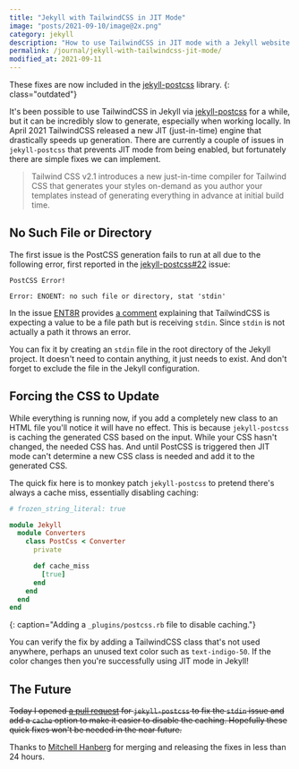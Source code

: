 ```yaml
---
title: "Jekyll with TailwindCSS in JIT Mode"
image: "posts/2021-09-10/image@2x.png"
category: jekyll
description: "How to use TailwindCSS in JIT mode with a Jekyll website."
permalink: /journal/jekyll-with-tailwindcss-jit-mode/
modified_at: 2021-09-11
---
```


These fixes are now included in the [jekyll-postcss][] library.
{: class="outdated"}

It's been possible to use TailwindCSS in Jekyll via [jekyll-postcss][] for a
while, but it can be incredibly slow to generate, especially when working
locally. In April 2021 TailwindCSS released a new JIT (just-in-time) engine that
drastically speeds up generation. There are currently a couple of issues in
`jekyll-postcss` that prevents JIT mode from being enabled, but fortunately
there are simple fixes we can implement.

> Tailwind CSS v2.1 introduces a new just-in-time compiler for Tailwind CSS that
> generates your styles on-demand as you author your templates instead of
> generating everything in advance at initial build time.

## No Such File or Directory

The first issue is the PostCSS generation fails to run at all due to the
following error, first reported in the [jekyll-postcss#22][] issue:

```
PostCSS Error!

Error: ENOENT: no such file or directory, stat 'stdin'
```

In the issue [ENT8R](https://github.com/ENT8R) provides [a comment][] explaining
that TailwindCSS is expecting a value to be a file path but is receiving
`stdin`. Since `stdin` is not actually a path it throws an error.

You can fix it by creating an `stdin` file in the root directory of the Jekyll
project. It doesn't need to contain anything, it just needs to exist. And don't
forget to exclude the file in the Jekyll configuration.

## Forcing the CSS to Update

While everything is running now, if you add a completely new class to an HTML
file you'll notice it will have no effect. This is because `jekyll-postcss` is
caching the generated CSS based on the input. While your CSS hasn't changed, the
needed CSS has. And until PostCSS is triggered then JIT mode can't determine a
new CSS class is needed and add it to the generated CSS.

The quick fix here is to monkey patch `jekyll-postcss` to pretend there's always
a cache miss, essentially disabling caching:

```ruby
# frozen_string_literal: true

module Jekyll
  module Converters
    class PostCss < Converter
      private

      def cache_miss
        [true]
      end
    end
  end
end
```
{: caption="Adding a `_plugins/postcss.rb` file to disable caching."}

You can verify the fix by adding a TailwindCSS class that's not used anywhere,
perhaps an unused text color such as `text-indigo-50`. If the color changes then
you're successfully using JIT mode in Jekyll!

## The Future

~~Today I opened [a pull request][] for `jekyll-postcss` to fix the `stdin`
issue and add a `cache` option to make it easier to disable the caching.
Hopefully these quick fixes won't be needed in the near future.~~

Thanks to [Mitchell Hanberg][] for merging and releasing the fixes in less than
24 hours.

[jekyll-postcss]: https://github.com/mhanberg/jekyll-postcss
[jekyll-postcss#22]: https://github.com/mhanberg/jekyll-postcss/issues/22
[a comment]: https://github.com/mhanberg/jekyll-postcss/issues/22#issuecomment-903290240
[standard input]: https://en.wikipedia.org/wiki/Standard_streams
[a pull request]: https://github.com/mhanberg/jekyll-postcss/pull/32
[Mitchell Hanberg]: https://github.com/mhanberg
